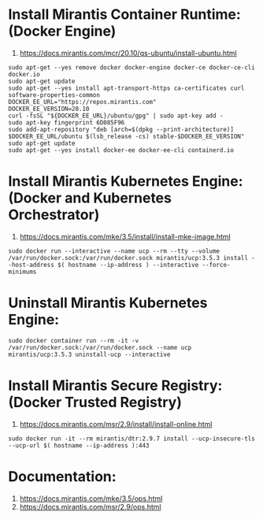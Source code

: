 # Install Mirantis Container Runtime: (Docker Engine)
1. https://docs.mirantis.com/mcr/20.10/qs-ubuntu/install-ubuntu.html

```
sudo apt-get --yes remove docker docker-engine docker-ce docker-ce-cli docker.io
sudo apt-get update
sudo apt-get --yes install apt-transport-https ca-certificates curl software-properties-common
DOCKER_EE_URL="https://repos.mirantis.com"
DOCKER_EE_VERSION=20.10
curl -fsSL "${DOCKER_EE_URL}/ubuntu/gpg" | sudo apt-key add -
sudo apt-key fingerprint 6D085F96
sudo add-apt-repository "deb [arch=$(dpkg --print-architecture)] $DOCKER_EE_URL/ubuntu $(lsb_release -cs) stable-$DOCKER_EE_VERSION"
sudo apt-get update
sudo apt-get --yes install docker-ee docker-ee-cli containerd.io
```
# Install Mirantis Kubernetes Engine: (Docker and Kubernetes Orchestrator)
1. https://docs.mirantis.com/mke/3.5/install/install-mke-image.html
```
sudo docker run --interactive --name ucp --rm --tty --volume /var/run/docker.sock:/var/run/docker.sock mirantis/ucp:3.5.3 install --host-address $( hostname --ip-address ) --interactive --force-minimums
```
# Uninstall Mirantis Kubernetes Engine:
```
sudo docker container run --rm -it -v /var/run/docker.sock:/var/run/docker.sock --name ucp mirantis/ucp:3.5.3 uninstall-ucp --interactive
```
# Install Mirantis Secure Registry: (Docker Trusted Registry)
1. https://docs.mirantis.com/msr/2.9/install/install-online.html
```
sudo docker run -it --rm mirantis/dtr:2.9.7 install --ucp-insecure-tls --ucp-url $( hostname --ip-address ):443
```
# Documentation:
1. https://docs.mirantis.com/mke/3.5/ops.html
2. https://docs.mirantis.com/msr/2.9/ops.html
